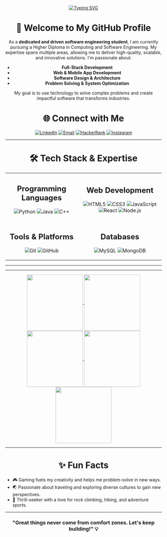<div align="center">
    <a href="https://git.io/typing-svg">
        <img src="https://readme-typing-svg.herokuapp.com?font=Architects+Daughter&color=87ceeb&size=29&lines=Hello!+It's+Chamod+Madusanka;Full-stack+Software+Engineer..." alt="Typing SVG">
    </a>
</div>

<div align="center">
<h1>
  👋 Welcome to My GitHub Profile
</h1>

As a **dedicated and driven software engineering student**, I am currently pursuing a Higher Diploma in Computing and Software Engineering. My expertise spans multiple areas, allowing me to deliver high-quality, scalable, and innovative solutions. I'm passionate about:
- **Full-Stack Development**
- **Web & Mobile App Development**  
- **Software Design & Architecture**  
- **Problem Solving & System Optimization**

My goal is to use technology to solve complex problems and create impactful software that transforms industries.

</div>

<div align="center">
<h1>
  🌐 Connect with Me 
</h1>  

[![LinkedIn](https://img.shields.io/badge/LinkedIn-0077B5?style=for-the-badge&logo=linkedin&logoColor=white)](https://www.linkedin.com/in/chamod-madhusanka)    [![Email](https://img.shields.io/badge/Email-D14836?style=for-the-badge&logo=gmail&logoColor=white)](mailto:chamodmadhusanka55@gmail.com)  [![HackerRank](https://img.shields.io/badge/HackerRank-2EC866?style=for-the-badge&logo=hackerrank&logoColor=white)](https://www.hackerrank.com/profile/chamodmadhusank1)  [![Instagram](https://img.shields.io/badge/Instagram-E4405F?style=for-the-badge&logo=instagram&logoColor=white)](https://www.instagram.com/chamod_madhusanka_/) 

</div>

---

<div align="center">
    <h1>
        🛠️ Tech Stack & Expertise  
    </h1>
 
</div>

<div align="center">

<table>
  <tr>
    <td>
    
 <div align="center" />
    <h2> Programming Languages </h2>

  ![Python](https://img.shields.io/badge/Python-3776AB?style=for-the-badge&logo=python&logoColor=white) ![Java](https://img.shields.io/badge/Java-007396?style=for-the-badge&logo=java&logoColor=white) ![C++](https://img.shields.io/badge/C++-00599C?style=for-the-badge&logo=cplusplus&logoColor=white)
  </div>
    
  
  </td>
<td>

  <div align="center" />
    <h2>  Web Development  </h2>
    
  ![HTML5](https://img.shields.io/badge/HTML5-E34F26?style=for-the-badge&logo=html5&logoColor=white) ![CSS3](https://img.shields.io/badge/CSS3-1572B6?style=for-the-badge&logo=css3&logoColor=white) ![JavaScript](https://img.shields.io/badge/JavaScript-F7DF1E?style=for-the-badge&logo=javascript&logoColor=black) ![React](https://img.shields.io/badge/React-61DAFB?style=for-the-badge&logo=react&logoColor=black) ![Node.js](https://img.shields.io/badge/Node.js-339933?style=for-the-badge&logo=nodedotjs&logoColor=white)
  </div>
 
  
   </td>
  </tr>
  <tr>
    <td>

  <div align="center" />
    <h2>   Tools & Platforms  </h2>
    
   ![Git](https://img.shields.io/badge/Git-F05032?style=for-the-badge&logo=git&logoColor=white) ![GitHub](https://img.shields.io/badge/GitHub-181717?style=for-the-badge&logo=github&logoColor=white)
  </div>
   
  </td>
<td>

<div align="center" />
  <h2> Databases  </h2>
    
   ![MySQL](https://img.shields.io/badge/MySQL-4479A1?style=for-the-badge&logo=mysql&logoColor=white) ![MongoDB](https://img.shields.io/badge/MongoDB-47A248?style=for-the-badge&logo=mongodb&logoColor=white)
</div>

  </td>
    
  </tr>
</table>

</div>

---

-----

<div align="center">
  <a href="https://github.com/chamod419">
    <img align="center" src="http://github-profile-summary-cards.vercel.app/api/cards/stats?username=chamod419&theme=radical" height="180em" />
    <img align="center" src="http://github-profile-summary-cards.vercel.app/api/cards/most-commit-language?username=chamod419&theme=radical" height="180em" />
    <img align="center" src="http://github-profile-summary-cards.vercel.app/api/cards/repos-per-language?username=chamod419&theme=radical" height="180em" />
    <img align="center" src="http://github-profile-summary-cards.vercel.app/api/cards/productive-time?username=chamod419&theme=radical" height="180em" />
    <img align="center" src="http://github-profile-summary-cards.vercel.app/api/cards/profile-details?username=chamod419&theme=radical" height="180em" />
  </a>
</div>

---

<div align="center" />
 <h1> ✨ Fun Facts </h1>
</div>

- 🎮 Gaming fuels my creativity and helps me problem-solve in new ways.
- 🌏 Passionate about traveling and exploring diverse cultures to gain new perspectives.
- 🧗 Thrill-seeker with a love for rock climbing, hiking, and adventure sports.

---

<div align="center">
  <h3>"Great things never come from comfort zones. Let's keep building!" 💡</h3>
</div>
